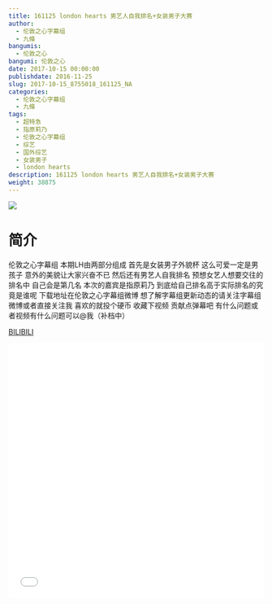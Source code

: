 ```yaml
---
title: 161125 london hearts 男艺人自我排名+女装男子大赛
author: 
  - 伦敦之心字幕组
  - 九條
bangumis: 
  - 伦敦之心
bangumi: 伦敦之心
date: 2017-10-15 00:00:00
publishdate: 2016-11-25
slug: 2017-10-15_8755018_161125_NA
categories: 
  - 伦敦之心字幕组
  - 九條
tags: 
  - 超特急
  - 指原莉乃
  - 伦敦之心字幕组
  - 综艺
  - 国外综艺
  - 女装男子
  - london hearts
description: 161125 london hearts 男艺人自我排名+女装男子大赛
weight: 38875
---
```


![](https://i.imgur.com/5jNv8wm.jpg)

# 简介  
伦敦之心字幕组 本期LH由两部分组成 首先是女装男子外貌杯 这么可爱一定是男孩子 意外的美貌让大家兴奋不已 然后还有男艺人自我排名 预想女艺人想要交往的排名中 自己会是第几名 本次的嘉宾是指原莉乃 到底给自己排名高于实际排名的究竟是谁呢 下载地址在伦敦之心字幕组微博 想了解字幕组更新动态的请关注字幕组微博或者直接关注我 喜欢的就投个硬币 收藏下视频 贡献点弹幕吧
有什么问题或者视频有什么问题可以@我（补档中）

  [BILIBILI](https://www.bilibili.com/video/av8755018/)


  <iframe src="//www.bilibili.com/html/html5player.html?cid=14432526&aid=8755018" width="100%" height="500" frameborder="0" allowfullscreen="allowfullscreen"></iframe>
